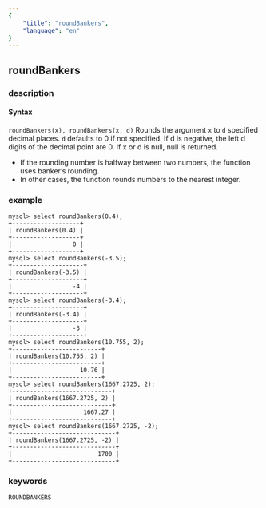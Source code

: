 ```yaml
---
{
    "title": "roundBankers",
    "language": "en"
}
---
```


<!-- 
Licensed to the Apache Software Foundation (ASF) under one
or more contributor license agreements.  See the NOTICE file
distributed with this work for additional information
regarding copyright ownership.  The ASF licenses this file
to you under the Apache License, Version 2.0 (the
"License"); you may not use this file except in compliance
with the License.  You may obtain a copy of the License at
  http://www.apache.org/licenses/LICENSE-2.0
Unless required by applicable law or agreed to in writing,
software distributed under the License is distributed on an
"AS IS" BASIS, WITHOUT WARRANTIES OR CONDITIONS OF ANY
KIND, either express or implied.  See the License for the
specific language governing permissions and limitations
under the License.
-->

## roundBankers

### description
#### Syntax

`roundBankers(x), roundBankers(x, d)`
Rounds the argument `x` to `d` specified decimal places. `d` defaults to 0 if not specified. If d is negative, the left d digits of the decimal point are 0. If x or d is null, null is returned.

+ If the rounding number is halfway between two numbers, the function uses banker’s rounding.
+ In other cases, the function rounds numbers to the nearest integer.



### example

```
mysql> select roundBankers(0.4);
+-------------------+
| roundBankers(0.4) |
+-------------------+
|                 0 |
+-------------------+
mysql> select roundBankers(-3.5);
+--------------------+
| roundBankers(-3.5) |
+--------------------+
|                 -4 |
+--------------------+
mysql> select roundBankers(-3.4);
+--------------------+
| roundBankers(-3.4) |
+--------------------+
|                 -3 |
+--------------------+
mysql> select roundBankers(10.755, 2);
+-------------------------+
| roundBankers(10.755, 2) |
+-------------------------+
|                   10.76 |
+-------------------------+
mysql> select roundBankers(1667.2725, 2);
+----------------------------+
| roundBankers(1667.2725, 2) |
+----------------------------+
|                    1667.27 |
+----------------------------+
mysql> select roundBankers(1667.2725, -2);
+-----------------------------+
| roundBankers(1667.2725, -2) |
+-----------------------------+
|                        1700 |
+-----------------------------+
```

### keywords
	ROUNDBANKERS
